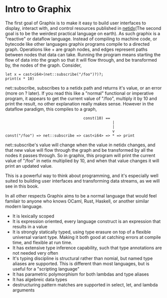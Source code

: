 # Intro to Graphix

The first goal of Graphix is to make it easy to build user interfaces to
display, interact with, and control resources published in
[netidx](https://netidx.github.io/netidx-book)(The second goal is to be the
weirdest practical language on earth). As such graphix is a "reactive" or
dataflow language. Instead of compiling to machine code, or bytecode like other
languages graphix programs compile to a directed graph. Operations like + are
graph nodes, and edges represent paths between nodes that data can take. Running
the program means starting the flow of data into the graph so that it will flow
through, and be transformed by, the nodes of the graph. Consider,

```
let x = cast<i64>(net::subscribe("/foo")?)?;
print(x * 10)
```

net::subscribe, subscribes to a netidx path and returns it's value, or an error
(more on ? later). If you read this like a "normal" functional or imperative
program, it appears to get the current value of "/foo", multiply it by 10 and
print the result, no other explanation really makes sense. However in the dataflow paradigm, this compiles to a graph,

```
                                   const(10) ==
                                                |
                                                |
                                                v
const("/foo") => net::subscribe => cast<i64> => * => print
```

net::subscribe's value will change when the value in netidx changes, and that
new value will flow through the graph and be transformed by all the nodes it
passes through. So in graphix, this program will print the current value of
"/foo" in netix multiplied by 10, and when that value changes it will print an
updated value.

This is a powerful way to think about programming, and it's especially well
suited to building user interfaces and transforming data streams, as we will see
in this book.

In all other respects Graphix aims to be a normal language that would feel
familair to anyone who knows OCaml, Rust, Haskell, or another similar modern
language.

- It is lexically scoped
- It is expression oriented, every language construct is an expression that
  results in a value
- It is strongly statically typed, using type erasure on top of a flexible
  universal variant type. Making it both good at catching errors at compile
  time, and flexible at run time.
- It has extensive type inference capability, such that type annotations are
  not needed very often
- It's typing discipline is structural rather than nomial, but named type aliases
  are supported. This is different than most languages, but is useful for a
  "scripting language"
- It has parametric polymorphism for both lambdas and type aliases
- It has algebreic data types
- destructuring pattern matches are supported in select, let,
  and lambda arguments
